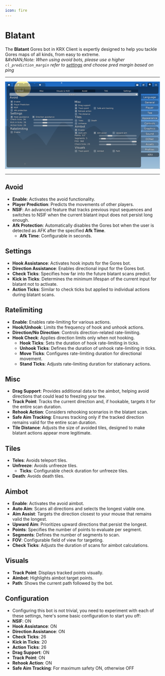 ```yaml
---
icon: fire
---
```


# Blatant

The **Blatant** Gores bot in KRX Client is expertly designed to help you tackle Gores maps of all kinds, from easy to extreme.\
&#xNAN;_&#x4E;ote: When using avoid bots, please use a higher `cl_prediction_margin` refer to_ [_settings_](../../features/settings.md) _and choose pred margin based on ping_

***

![Рекомендуемые настройки "Blatant"](https://raw.githubusercontent.com/Krixx1337/krxclient-docs/refs/heads/main/images/blatant-menu.png)

***

## **Avoid**

* **Enable**: Activates the avoid functionality.
* **Player Prediction**: Predicts the movements of other players.
* **NSIF**: An advanced feature that tracks previous input sequences and switches to NSIF when the current blatant input does not persist long enough.
* **Afk Protection**: Automatically disables the Gores bot when the user is detected as AFK after the specified **Afk Time**.
  * **Afk Time**: Configurable in seconds.

## **Settings**

* **Hook Assistance**: Activates hook inputs for the Gores bot.
* **Direction Assistance**: Enables directional input for the Gores bot.
* **Check Ticks**: Specifies how far into the future blatant scans predict.
* **Kick in Ticks**: Determines the minimum lifespan of the current input for blatant not to activate.
* **Action Ticks**: Similar to check ticks but applied to individual actions during blatant scans.

## **Ratelimiting**

* **Enable**: Enables rate-limiting for various actions.
* **Hook/Unhook**: Limits the frequency of hook and unhook actions.
* **Direction/No Direction**: Controls direction-related rate-limiting.
* **Hook Check**: Applies direction limits only when not hooking.
  * **Hook Ticks**: Sets the duration of hook rate-limiting in ticks.
  * **Unhook Ticks**: Defines the duration of unhook rate-limiting in ticks.
  * **Move Ticks**: Configures rate-limiting duration for directional movement.
  * **Stand Ticks**: Adjusts rate-limiting duration for stationary actions.

## **Misc**

* **Drag Support**: Provides additional data to the aimbot, helping avoid directions that could lead to freezing your tee.
* **Track Point**: Tracks the current direction and, if hookable, targets it for the entire scan duration.
* **Rehook Action**: Considers rehooking scenarios in the blatant scan.
* **Safe Aim Tracking**: Ensures tracking only if the tracked direction remains valid for the entire scan duration.
* **Tile Distance**: Adjusts the size of avoided tiles, designed to make blatant actions appear more legitimate.

## **Tiles**

* **Teles**: Avoids teleport tiles.
* **Unfreeze**: Avoids unfreeze tiles.
  * **Ticks**: Configurable check duration for unfreeze tiles.
* **Death**: Avoids death tiles.

## **Aimbot**

* **Enable**: Activates the avoid aimbot.
* **Auto Aim**: Scans all directions and selects the longest viable one.
* **Aim Assist**: Targets the direction closest to your mouse that remains valid the longest.
* **Upward Aim**: Prioritizes upward directions that persist the longest.
* **Points**: Specifies the number of points to evaluate per segment.
* **Segments**: Defines the number of segments to scan.
* **FOV**: Configurable field of view for targeting.
* **Check Ticks**: Adjusts the duration of scans for aimbot calculations.

## **Visuals**

* **Track Point**: Displays tracked points visually.
* **Aimbot**: Highlights aimbot target points.
* **Path**: Shows the current path followed by the bot.

## **Configuration**

* Configuring this bot is not trivial, you need to experiment with each of these settings, here's some basic configuration to start you off:
* **NSIF**: ON
* **Hook Assistance**: ON
* **Direction Assistance**: ON
* **Check Ticks**: 26
* **Kick in Ticks**: 20
* **Action Ticks**: 26
* **Drag Support**: ON
* **Track Point**: ON
* **Rehook Action**: ON
* **Safe Aim Tracking**: For maximum safety ON, otherwise OFF
